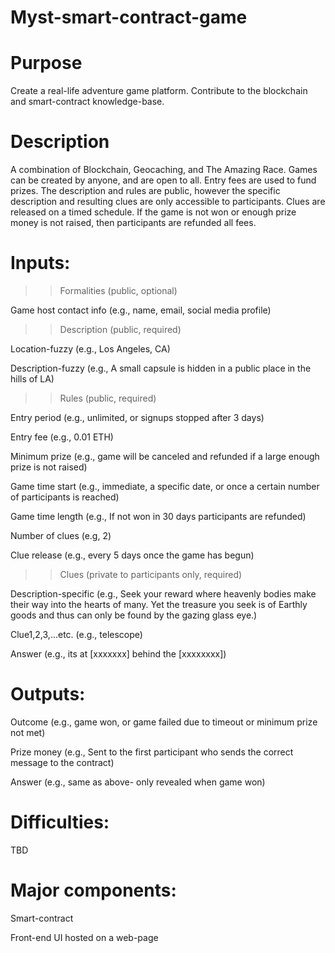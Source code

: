 # Myst-smart-contract-game

# Purpose

Create a real-life adventure game platform.
Contribute to the blockchain and smart-contract knowledge-base.

# Description

A combination of Blockchain, Geocaching, and The Amazing Race. Games can be created by anyone, and are open to all. Entry fees are used to fund prizes. The description and rules are public, however the specific description and resulting clues are only accessible to participants. Clues are released on a timed schedule.  If the game is not won or enough prize money is not raised, then participants are refunded all fees.

# Inputs:

>>Formalities (public, optional)

Game host contact info (e.g., name, email, social media profile)


>>Description (public, required)

Location-fuzzy (e.g., Los Angeles, CA)

Description-fuzzy (e.g., A small capsule is hidden in a public place in the hills of LA)


>>Rules (public, required)

Entry period (e.g., unlimited, or signups stopped after 3 days)

Entry fee (e.g., 0.01 ETH)

Minimum prize (e.g., game will be canceled and refunded if a large enough prize is not raised)

Game time start (e.g., immediate, a specific date, or once a certain number of participants is reached) 

Game time length (e.g., If not won in 30 days participants are refunded)

Number of clues (e.g, 2)

Clue release (e.g., every 5 days once the game has begun)


>>Clues (private to participants only, required)

Description-specific (e.g., Seek your reward where heavenly bodies make their way into the hearts of many. Yet the treasure you seek is of Earthly goods and thus can only be found by the gazing glass eye.)

Clue1,2,3,...etc. (e.g., telescope)

Answer (e.g., its at [xxxxxxx] behind the [xxxxxxxx])


# Outputs:

Outcome (e.g., game won, or game failed due to timeout or minimum prize not met)

Prize money (e.g., Sent to the first participant who sends the correct message to the contract)

Answer (e.g., same as above- only revealed when game won)


# Difficulties:

TBD


# Major components:

Smart-contract

Front-end UI hosted on a web-page